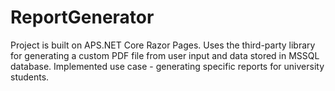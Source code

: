 # ReportGenerator
Project is built on APS.NET Core Razor Pages. 
Uses the third-party library for generating a custom PDF file from user input and data stored in MSSQL database.
Implemented use case - generating specific reports for university students.
